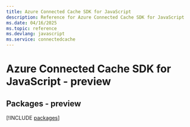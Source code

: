 ```yaml
---
title: Azure Connected Cache SDK for JavaScript
description: Reference for Azure Connected Cache SDK for JavaScript
ms.date: 04/16/2025
ms.topic: reference
ms.devlang: javascript
ms.service: connectedcache
---
```

# Azure Connected Cache SDK for JavaScript - preview
## Packages - preview
[!INCLUDE [packages](connected-cache-index.md)]